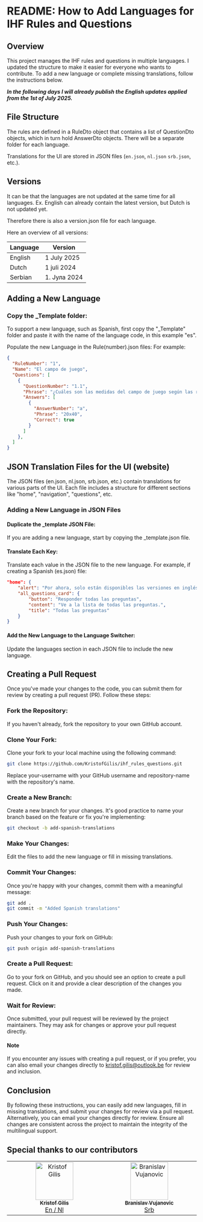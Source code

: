# README: How to Add Languages for IHF Rules and Questions

## Overview

This project manages the IHF rules and questions in multiple languages. I updated the structure to make it easier for everyone who wants to contribute. To add a new language or complete missing translations, follow the instructions below.

***In the following days I will already publish the English updates applied from the 1st of July 2025.***

## File Structure

The rules are defined in a RuleDto object that contains a list of QuestionDto objects, which in turn hold AnswerDto objects. There will be a separate folder for each language.

Translations for the UI are stored in JSON files (`en.json`, `nl.json` `srb.json`, etc.).


## Versions

It can be that the languages are not updated at the same time for all languages. Ex. English can already contain the latest version, but Dutch is not updated yet.

Therefore there is also a version.json file for each language.

Here an overview of all versions:

| Language    | Version |
| -------- | ------- |
| English  | 1 July 2025    |
| Dutch | 1 juli 2024     |
| Serbian    | 1. Јула 2024    |


## Adding a New Language

### Copy the _Template folder:

To support a new language, such as Spanish, first copy the "_Template" folder and paste it with the name of the language code, in this example "es".

Populate the new Language in the Rule(number).json files:
For example:

```json
{
  "RuleNumber": "1",
  "Name": "El campo de juego",
  "Questions": [
    {
      "QuestionNumber": "1.1",
      "Phrase": "¿Cuáles son las medidas del campo de juego según las reglas?",
      "Answers": [
        {
          "AnswerNumber": "a",
          "Phrase": "20x40",
          "Correct": true
        }
      ]
    },
  ]
}
```

## JSON Translation Files for the UI (website)

The JSON files (en.json, nl.json, srb.json, etc.) contain translations for various parts of the UI. Each file includes a structure for different sections like "home", "navigation", "questions", etc.

### Adding a New Language in JSON Files

#### Duplicate the _template JSON File:

If you are adding a new language, start by copying the _template.json file.

#### Translate Each Key:

Translate each value in the JSON file to the new language. For example, if creating a Spanish (es.json) file:

```json
"home": {
    "alert": "Por ahora, solo están disponibles las versiones en inglés y holandés. Tan pronto como estén disponibles las versiones en otros idiomas (francés, alemán, esloveno,...), se publicarán.",
    "all_questions_card": {
        "button": "Responder todas las preguntas",
        "content": "Ve a la lista de todas las preguntas.",
        "title": "Todas las preguntas"
    }
}
```

#### Add the New Language to the Language Switcher:

Update the languages section in each JSON file to include the new language.

## Creating a Pull Request

Once you've made your changes to the code, you can submit them for review by creating a pull request (PR). Follow these steps:

### Fork the Repository:

If you haven't already, fork the repository to your own GitHub account.

### Clone Your Fork:

Clone your fork to your local machine using the following command:

```bash
git clone https://github.com/KristofGilis/ihf_rules_questions.git
```

Replace your-username with your GitHub username and repository-name with the repository's name.

### Create a New Branch:

Create a new branch for your changes. It's good practice to name your branch based on the feature or fix you're implementing:

```bash
git checkout -b add-spanish-translations
```

### Make Your Changes:

Edit the files to add the new language or fill in missing translations.

### Commit Your Changes:

Once you're happy with your changes, commit them with a meaningful message:

```bash
git add .
git commit -m "Added Spanish translations"
```

### Push Your Changes:

Push your changes to your fork on GitHub:

```bash
git push origin add-spanish-translations
```

### Create a Pull Request:

Go to your fork on GitHub, and you should see an option to create a pull request. Click on it and provide a clear description of the changes you made.

### Wait for Review:

Once submitted, your pull request will be reviewed by the project maintainers. They may ask for changes or approve your pull request directly.

#### Note

If you encounter any issues with creating a pull request, or if you prefer, you can also email your changes directly to kristof.gilis@outlook.be for review and inclusion.

## Conclusion

By following these instructions, you can easily add new languages, fill in missing translations, and submit your changes for review via a pull request. Alternatively, you can email your changes directly for review. Ensure all changes are consistent across the project to maintain the integrity of the multilingual support.

## Special thanks to our contributors

<table>
  <tbody>
    <tr>
    <td align="center" valign="top" width="14.28%"><a href="https://github.com/KristofGilis"><img src="https://avatars.githubusercontent.com/u/2454275?v=4?s=100" width="100px;" alt="Kristof Gilis"/><br /><sub><b>Kristof Gilis</b></sub></a><br /><a href="https://github.com/KristofGilis/ihf_rules_questions/commits?author=KristofGilis" title="Code"> En / Nl</a></td>
      <td align="center" valign="top" width="14.28%"><a href="https://github.com/branislavrt4316"><img src="https://avatars.githubusercontent.com/u/55112798?v=4?s=100" width="100px;" alt="Branislav Vujanovic"/><br /><sub><b>Branislav Vujanovic</b></sub></a><br /><a href="https://github.com/KristofGilis/ihf_rules_questions/commits?author=branislavrt4316" title="Code">Srb</a></td>
    </tr>
  </tbody>
</table>
